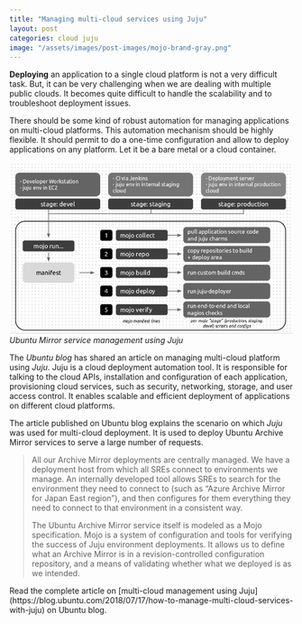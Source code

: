 ```yaml
---
title: "Managing multi-cloud services using Juju"
layout: post
categories: cloud juju
image: "/assets/images/post-images/mojo-brand-gray.png"
---
```


**Deploying** an application to a single cloud platform is not a very difficult task. But, it can be very challenging when we are dealing with multiple public clouds. It becomes quite difficult to handle the scalability and to troubleshoot deployment issues.

There should be some kind of robust automation for managing applications on multi-cloud platforms. This automation mechanism should be highly flexible. It should permit to do a one-time configuration and allow to deploy applications on any platform. Let it be a bare metal or a cloud container.

![Ubuntu Mirror service management using Juju](/assets/images/post-images/mojo-brand-gray.png)
*Ubuntu Mirror service management using Juju*


The *Ubuntu blog* has shared an article on managing multi-cloud platform using *Juju*.  Juju is a cloud deployment automation tool. It is responsible for talking to the cloud APIs, installation and configuration of each application, provisioning cloud services, such as security, networking, storage, and user access control. It enables scalable and efficient deployment of applications on different cloud platforms.

The article published on Ubuntu blog explains the scenario on which *Juju* was used for multi-cloud deployment. It is used to deploy Ubuntu Archive Mirror services to serve a large number of requests.

<blockquote>
All our Archive Mirror deployments are centrally managed. We have a deployment host from which all SREs connect to environments we manage. An internally developed tool allows SREs to search for the environment they need to connect to (such as “Azure Archive Mirror for Japan East region”), and then configures for them everything they need to connect to that environment in a consistent way.

The Ubuntu Archive Mirror service itself is modeled as a Mojo specification. Mojo is a system of configuration and tools for verifying the success of Juju environment deployments. It allows us to define what an Archive Mirror is in a revision-controlled configuration repository, and a means of validating whether what we deployed is as we intended.
</blockquote>
Read the complete article on [multi-cloud management using Juju](https://blog.ubuntu.com/2018/07/17/how-to-manage-multi-cloud-services-with-juju) on Ubuntu blog.